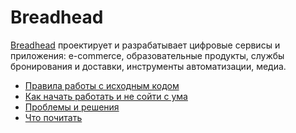 # Breadhead

[Breadhead](https://breadhead.ru/) проектирует и разрабатывает цифровые сервисы и приложения: e-commerce, образовательные продукты, службы бронирования и доставки, инструменты автоматизации, медиа.

+ [Правила работы с исходным кодом](/code)
+ [Как начать работать и не сойти с ума](/newbie.md)
+ [Проблемы и решения](/hints)
+ [Что почитать](/read.md)
